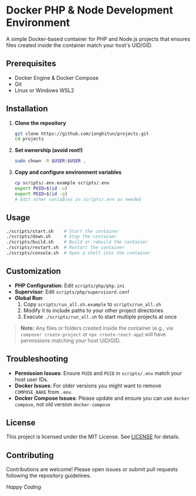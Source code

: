 # Docker PHP & Node Development Environment

A simple Docker-based container for PHP and Node.js projects that ensures files created inside the container match your host's UID/GID.

## Prerequisites

- Docker Engine & Docker Compose
- Git
- Linux or Windows WSL2

## Installation

1. **Clone the repository**
   ```bash
   git clone https://github.com/ionghitun/projects.git
   cd projects
   ```
2. **Set ownership (avoid root!)**
   ```bash
   sudo chown -R $USER:$USER .
   ```
3. **Copy and configure environment variables**
   ```bash
   cp scripts/.env.example scripts/.env
   export PUID=$(id -u)
   export PGID=$(id -g)
   # Edit other variables in scripts/.env as needed
   ```

## Usage

```bash
./scripts/start.sh    # Start the container
./scripts/down.sh     # Stop the container
./scripts/build.sh    # Build or rebuild the container
./scripts/restart.sh  # Restart the container
./scripts/console.sh  # Open a shell into the container
```

## Customization

- **PHP Configuration**: Edit `scripts/php/php.ini`
- **Supervisor**: Edit `scripts/php/supervisord.conf`
- **Global Run**:
    1. Copy `scripts/run_all.sh.example` to `scripts/run_all.sh`
    2. Modify it to include paths to your other project directories
    3. Execute `./scripts/run_all.sh` to start multiple projects at once

> **Note:** Any files or folders created inside the container (e.g., via `composer create-project` or `npx create-react-app`) will have permissions matching your host UID/GID.

## Troubleshooting

- **Permission Issues**: Ensure `PUID` and `PGID` in `scripts/.env` match your host user IDs.
- **Docker Issues**: For older versions you might want to remove `COMPOSE_BAKE` from `.env`.
- **Docker Compose Issues**: Please update and ensure you can use `docker compose`, not old version `docker-compose`

## License

This project is licensed under the MIT License. See [LICENSE](LICENSE) for details.

## Contributing

Contributions are welcome! Please open issues or submit pull requests following the repository guidelines.

_Happy Coding_
